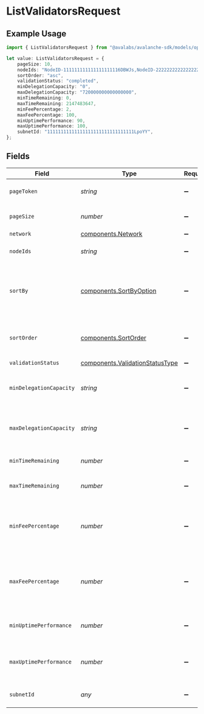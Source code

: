 # ListValidatorsRequest

## Example Usage

```typescript
import { ListValidatorsRequest } from "@avalabs/avalanche-sdk/models/operations";

let value: ListValidatorsRequest = {
    pageSize: 10,
    nodeIds: "NodeID-111111111111111111116DBWJs,NodeID-222222222222222222227DBWJs",
    sortOrder: "asc",
    validationStatus: "completed",
    minDelegationCapacity: "0",
    maxDelegationCapacity: "720000000000000000",
    minTimeRemaining: 0,
    maxTimeRemaining: 2147483647,
    minFeePercentage: 2,
    maxFeePercentage: 100,
    minUptimePerformance: 90,
    maxUptimePerformance: 100,
    subnetId: "11111111111111111111111111111111LpoYY",
};
```

## Fields

| Field                                                                                                                                                                                                                                                                  | Type                                                                                                                                                                                                                                                                   | Required                                                                                                                                                                                                                                                               | Description                                                                                                                                                                                                                                                            | Example                                                                                                                                                                                                                                                                |
| ---------------------------------------------------------------------------------------------------------------------------------------------------------------------------------------------------------------------------------------------------------------------- | ---------------------------------------------------------------------------------------------------------------------------------------------------------------------------------------------------------------------------------------------------------------------- | ---------------------------------------------------------------------------------------------------------------------------------------------------------------------------------------------------------------------------------------------------------------------- | ---------------------------------------------------------------------------------------------------------------------------------------------------------------------------------------------------------------------------------------------------------------------- | ---------------------------------------------------------------------------------------------------------------------------------------------------------------------------------------------------------------------------------------------------------------------- |
| `pageToken`                                                                                                                                                                                                                                                            | *string*                                                                                                                                                                                                                                                               | :heavy_minus_sign:                                                                                                                                                                                                                                                     | A page token, received from a previous list call. Provide this to retrieve the subsequent page.                                                                                                                                                                        |                                                                                                                                                                                                                                                                        |
| `pageSize`                                                                                                                                                                                                                                                             | *number*                                                                                                                                                                                                                                                               | :heavy_minus_sign:                                                                                                                                                                                                                                                     | The maximum number of items to return. The minimum page size is 1. The maximum pageSize is 100.                                                                                                                                                                        | 10                                                                                                                                                                                                                                                                     |
| `network`                                                                                                                                                                                                                                                              | [components.Network](../../models/components/network.md)                                                                                                                                                                                                               | :heavy_minus_sign:                                                                                                                                                                                                                                                     | Either mainnet or a testnet.                                                                                                                                                                                                                                           | mainnet                                                                                                                                                                                                                                                                |
| `nodeIds`                                                                                                                                                                                                                                                              | *string*                                                                                                                                                                                                                                                               | :heavy_minus_sign:                                                                                                                                                                                                                                                     | A comma separated list of node ids to filter by.                                                                                                                                                                                                                       | NodeID-111111111111111111116DBWJs,NodeID-222222222222222222227DBWJs                                                                                                                                                                                                    |
| `sortBy`                                                                                                                                                                                                                                                               | [components.SortByOption](../../models/components/sortbyoption.md)                                                                                                                                                                                                     | :heavy_minus_sign:                                                                                                                                                                                                                                                     | Which property to sort by, in conjunction with sortOrder.<br/><br/>Note: Delegation fee is only available for mainnet validators. Set `subnetId` to `11111111111111111111111111111111LpoYY`  to use this option.                                                       |                                                                                                                                                                                                                                                                        |
| `sortOrder`                                                                                                                                                                                                                                                            | [components.SortOrder](../../models/components/sortorder.md)                                                                                                                                                                                                           | :heavy_minus_sign:                                                                                                                                                                                                                                                     | The order by which to sort results. Use "asc" for ascending order, "desc" for descending order. Sorted by timestamp or the `sortBy` query parameter, if provided.                                                                                                      | asc                                                                                                                                                                                                                                                                    |
| `validationStatus`                                                                                                                                                                                                                                                     | [components.ValidationStatusType](../../models/components/validationstatustype.md)                                                                                                                                                                                     | :heavy_minus_sign:                                                                                                                                                                                                                                                     | Validation status of the node.                                                                                                                                                                                                                                         | completed                                                                                                                                                                                                                                                              |
| `minDelegationCapacity`                                                                                                                                                                                                                                                | *string*                                                                                                                                                                                                                                                               | :heavy_minus_sign:                                                                                                                                                                                                                                                     | The minimum delegation capacity, in nAVAX, used to filter the set of nodes being returned. Accepts values between 0 and 720,000,000,000,000,000                                                                                                                        | 0                                                                                                                                                                                                                                                                      |
| `maxDelegationCapacity`                                                                                                                                                                                                                                                | *string*                                                                                                                                                                                                                                                               | :heavy_minus_sign:                                                                                                                                                                                                                                                     | The maximum delegation capacity, in nAVAX, used to filter the set of nodes being returned. Accepts values between 0 and 720,000,000,000,000,000.                                                                                                                       | 720000000000000000                                                                                                                                                                                                                                                     |
| `minTimeRemaining`                                                                                                                                                                                                                                                     | *number*                                                                                                                                                                                                                                                               | :heavy_minus_sign:                                                                                                                                                                                                                                                     | The minimum validation time remaining, in seconds, used to filter the set of nodes being returned.                                                                                                                                                                     | 0                                                                                                                                                                                                                                                                      |
| `maxTimeRemaining`                                                                                                                                                                                                                                                     | *number*                                                                                                                                                                                                                                                               | :heavy_minus_sign:                                                                                                                                                                                                                                                     | The maximum validation time remaining, in seconds, used to filter the set of nodes being returned.                                                                                                                                                                     | 2147483647                                                                                                                                                                                                                                                             |
| `minFeePercentage`                                                                                                                                                                                                                                                     | *number*                                                                                                                                                                                                                                                               | :heavy_minus_sign:                                                                                                                                                                                                                                                     | The minimum fee percentage, used to filter the set of nodes being returned. If this field is populated no subnet validations will be returned, as their fee percentage is null, since subnet delegations are not supported. Default is 2.0, as per the Avalanche spec. | 2                                                                                                                                                                                                                                                                      |
| `maxFeePercentage`                                                                                                                                                                                                                                                     | *number*                                                                                                                                                                                                                                                               | :heavy_minus_sign:                                                                                                                                                                                                                                                     | The maximum fee percentage, used to filter the set of nodes being returned. If this field is populated no subnet validations will be returned, as their fee percentage is null, since subnet delegations are not supported. Default is 100.0.                          | 100                                                                                                                                                                                                                                                                    |
| `minUptimePerformance`                                                                                                                                                                                                                                                 | *number*                                                                                                                                                                                                                                                               | :heavy_minus_sign:                                                                                                                                                                                                                                                     | The minimum node uptime performance percentage, which represents node health, used to filter the set of nodes being returned Default is 90.                                                                                                                            | 90                                                                                                                                                                                                                                                                     |
| `maxUptimePerformance`                                                                                                                                                                                                                                                 | *number*                                                                                                                                                                                                                                                               | :heavy_minus_sign:                                                                                                                                                                                                                                                     | The maximum node uptime performance percentage, which represents node health, used to filter the set of nodes being returned. Default is 100.                                                                                                                          | 100                                                                                                                                                                                                                                                                    |
| `subnetId`                                                                                                                                                                                                                                                             | *any*                                                                                                                                                                                                                                                                  | :heavy_minus_sign:                                                                                                                                                                                                                                                     | The subnet ID to filter by. If not provided, then all subnets will be returned.                                                                                                                                                                                        | 11111111111111111111111111111111LpoYY                                                                                                                                                                                                                                  |